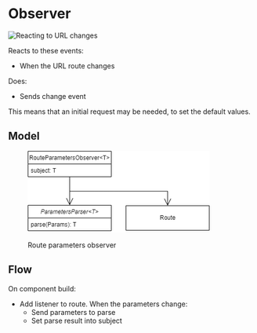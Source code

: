 # Observer

![Reacting to URL changes](../../../.gitbook/assets/observer\_url\_flow.drawio.png)

Reacts to these events:

* When the URL route changes

Does:

* Sends change event

This means that an initial request may be needed, to set the default values.

## Model

<figure><img src="../../../.gitbook/assets/route_observer.drawio.png" alt=""><figcaption><p>Route parameters observer</p></figcaption></figure>

## Flow

On component build:

* Add listener to route. When the parameters change:
  * Send parameters to parse
  * Set parse result into subject
